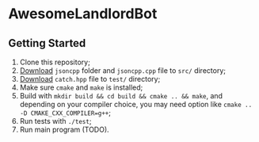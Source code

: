 # AwesomeLandlordBot

## Getting Started

1. Clone this repository;
2. [Download](https://wiki.botzone.org.cn/index.php?title=JSONCPP) `jsoncpp` folder and `jsoncpp.cpp` file to `src/` directory;
3. [Download](https://github.com/catchorg/Catch2/releases/download/v2.13.6/catch.hpp) `catch.hpp` file to `test/` directory;
4. Make sure `cmake` and `make` is installed;
5. Build with `mkdir build && cd build && cmake .. && make`, and depending on your compiler choice, you may need option like `cmake .. -D CMAKE_CXX_COMPILER=g++`;
6. Run tests with `./test`;
7. Run main program (TODO).

